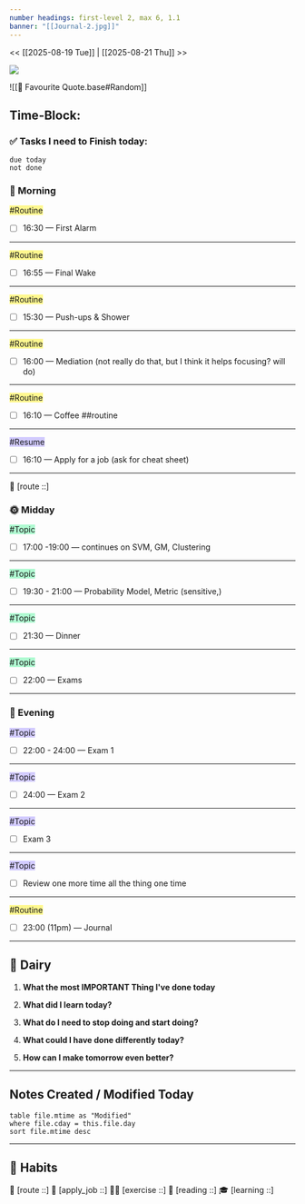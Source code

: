 ```yaml
---
number headings: first-level 2, max 6, 1.1
banner: "[[Journal-2.jpg]]"
---
```

<< [[2025-08-19 Tue]] | [[2025-08-21 Thu]] >>

![](https://www.youtube.com/watch?v=KwatUSh-6xY)

![[📖 Favourite Quote.base#Random]]
## Time-Block:
### ✅ Tasks I need to Finish today:
```tasks
due today
not done
```
### 🌅 Morning
<span style="background:#fff88f">#Routine</span>
- [ ] 16:30 — First Alarm 
---
<span style="background:#fff88f">#Routine</span>
- [ ] 16:55 — Final Wake 
---
<span style="background:#fff88f">#Routine</span>
- [ ] 15:30 — Push-ups & Shower 
---
<span style="background:#fff88f">#Routine</span>
- [ ] 16:00 — Mediation (not really do that, but I think it helps focusing? will do)
---
<span style="background:#fff88f">#Routine</span>
- [ ] 16:10 — Coffee ##routine 
---
<span style="background:#d2cbff">#Resume</span>
- [ ] 16:10 — Apply for a job (ask for cheat sheet)
---
📍 [route ::]
### 🌞 Midday
<span style="background:#affad1">#Topic</span>
- [ ] 17:00 -19:00 — continues on SVM, GM, Clustering 
---
<span style="background:#affad1">#Topic</span>
- [ ] 19:30 - 21:00 — Probability Model, Metric (sensitive,)
---
<span style="background:#affad1">#Topic</span>
- [ ] 21:30 — Dinner
---
<span style="background:#affad1">#Topic</span>
- [ ] 22:00 — Exams 
---
### 🌙 Evening
<span style="background:#d2cbff">#Topic</span>
- [ ] 22:00 - 24:00 — Exam 1
---
<span style="background:#d2cbff">#Topic</span>
- [ ] 24:00 —  Exam 2
---
<span style="background:#d2cbff">#Topic</span>
- [ ] Exam 3
---
<span style="background:#d2cbff">#Topic</span>
- [ ] Review one more time all the thing one time
---
<span style="background:#fff88f">#Routine</span>
- [ ] 23:00 (11pm) —  Journal
---
## 📕 Dairy

1. **What the most IMPORTANT Thing I've done today**
	> 
2. **What did I learn today?**
	> 
3. **What do I need to stop doing and start doing?**
	> 
4. **What could I have done differently today?**
	> 
5. **How can I make tomorrow even better?**
	> 
---
## Notes Created / Modified Today
```dataview
table file.mtime as "Modified"
where file.cday = this.file.day
sort file.mtime desc
```
---
## 💪 Habits 
📍 [route ::] 
💼 [apply_job ::] 
🏃‍♂️ [exercise ::] 
🔖 [reading ::] 
🎓 [learning ::]
